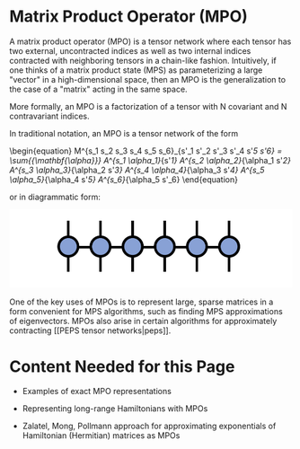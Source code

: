# Matrix Product Operator (MPO)

A matrix product operator (MPO) is a tensor network where each tensor has two external, uncontracted indices as well as two internal indices contracted with neighboring tensors in a chain-like fashion. Intuitively, if one thinks of a matrix product state (MPS) as parameterizing a large "vector" in a high-dimensional space, then an MPO is the generalization to the case of a "matrix" acting in the same space. 

More formally, an MPO is a factorization of a tensor with N covariant and N contravariant indices.

In traditional notation, an MPO is a tensor network of the form

\begin{equation}
M^{s_1 s_2 s_3 s_4 s_5 s_6}_{s'_1 s'_2 s'_3 s'_4 s'_5 s'_6}
= \sum_{\{\mathbf{\alpha}\}} A^{s_1 \alpha_1}_{s'_1} 
A^{s_2 \alpha_2}_{\alpha_1 s'_2}
A^{s_3 \alpha_3}_{\alpha_2 s'_3}
A^{s_4 \alpha_4}_{\alpha_3 s'_4}
A^{s_5 \alpha_5}_{\alpha_4 s'_5}
A^{s_6}_{\alpha_5 s'_6}
\end{equation}

or in diagrammatic form:

![small](mpo.png)



One of the key uses of MPOs is to represent large, sparse matrices in a form convenient for MPS algorithms, such as finding MPS approximations of eigenvectors. MPOs also arise in certain algorithms for approximately contracting [[PEPS tensor networks|peps]].

# Content Needed for this Page

- Examples of exact MPO representations

- Representing long-range Hamiltonians with MPOs

- Zalatel, Mong, Pollmann approach for approximating exponentials of Hamiltonian (Hermitian) matrices as MPOs
